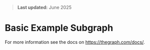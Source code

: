 > **Last updated:** June 2025

# Basic Example Subgraph

For more information see the docs on https://thegraph.com/docs/.
